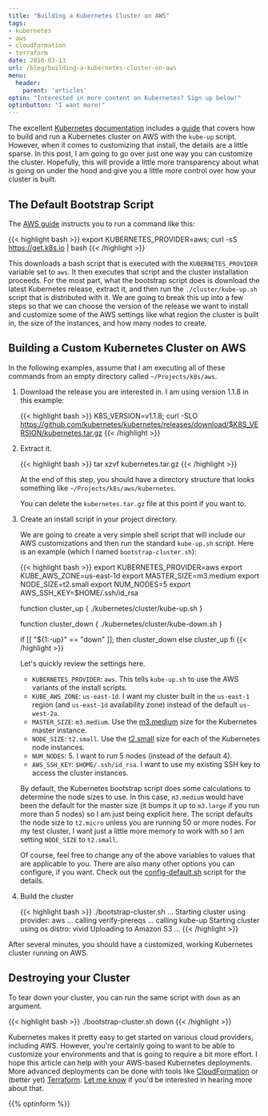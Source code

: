 ```yaml
---
title: "Building a Kubernetes Cluster on AWS"
tags:
- kubernetes
- aws
- cloudformation
- terraform
date: 2016-03-13
url: /blog/building-a-kubernetes-cluster-on-aws
menu:
  header:
    parent: 'articles'
optin: "Interested in more content on Kubernetes? Sign up below!"
optinbutton: "I want more!"
---
```


The excellent [Kubernetes](https://github.com/kubernetes/kubernetes) [documentation](http://kubernetes.io/docs/) includes a [guide](http://kubernetes.io/docs/getting-started-guides/aws/) that covers how to build and run a Kubernetes cluster on AWS with the `kube-up` script. However, when it comes to customizing that install, the details are a little sparse. In this post, I am going to go over just one way you can customize the cluster. Hopefully, this will provide a little more transparency about what is going on under the hood and give you a little more control over how your cluster is built.

## The Default Bootstrap Script

The [AWS guide](http://kubernetes.io/docs/getting-started-guides/aws/) instructs you to run a command like this:

{{< highlight bash >}}
export KUBERNETES_PROVIDER=aws; curl -sS https://get.k8s.io | bash
{{< /highlight >}}

This downloads a bash script that is executed with the `KUBERNETES_PROVIDER` variable set to `aws`. It then executes that script and the cluster installation proceeds. For the most part, what the bootstrap script does is download the latest Kubernetes release, extract it, and then run the `./cluster/kube-up.sh` script that is distributed with it. We are going to break this up into a few steps so that we can choose the version of the release we want to install and customize some of the AWS settings like what region the cluster is built in, the size of the instances, and how many nodes to create.

## Building a Custom Kubernetes Cluster on AWS

In the following examples, assume that I am executing all of these commands from an empty directory called `~/Projects/k8s/aws`.

1. Download the release you are interested in. I am using version 1.1.8 in this example:

    {{< highlight bash >}}
    K8S_VERSION=v1.1.8; curl -SLO https://github.com/kubernetes/kubernetes/releases/download/$K8S_VERSION/kubernetes.tar.gz
    {{< /highlight >}}

2. Extract it.

    {{< highlight bash >}}
    tar xzvf kubernetes.tar.gz
    {{< /highlight >}}
    
    At the end of this step, you should have a directory structure that looks something like  `~/Projects/k8s/aws/kubernetes`.

    You can delete the `kubernetes.tar.gz` file at this point if you want to.
    
3. Create an install script in your project directory.

    We are going to create a very simple shell script that will include our AWS customizations and then run the standard `kube-up.sh` script. Here is an example (which I named `bootstrap-cluster.sh`):
    
    {{< highlight bash >}}
    export KUBERNETES_PROVIDER=aws
    export KUBE_AWS_ZONE=us-east-1d
    export MASTER_SIZE=m3.medium
    export NODE_SIZE=t2.small
    export NUM_NODES=5
    export AWS_SSH_KEY=$HOME/.ssh/id_rsa
    
    function cluster_up {
        ./kubernetes/cluster/kube-up.sh
    }
    
    function cluster_down {
        ./kubernetes/cluster/kube-down.sh
    }
    
    if [[ "${1:-up}" == "down" ]]; then
        cluster_down
    else
        cluster_up
    fi
    {{< /highlight >}}

    Let's quickly review the settings here.
    
    * `KUBERNETES_PROVIDER`: `aws`. This tells `kube-up.sh` to use the AWS variants of the install scripts.
    * `KUBE_AWS_ZONE`: `us-east-1d`. I want my cluster built in the `us-east-1` region (and `us-east-1d` availability zone) instead of the default `us-west-2a`.
    * `MASTER_SIZE`: `m3.medium`. Use the [m3.medium](https://aws.amazon.com/ec2/instance-types/#M3) size for the Kubernetes master instance.
    * `NODE_SIZE`: `t2.small`. Use the [t2.small](https://aws.amazon.com/ec2/instance-types/#t2) size for each of the Kubernetes node instances.
    * `NUM_NODES`: 5. I want to run 5 nodes (instead of the default 4).
    * `AWS_SSH_KEY`: `$HOME/.ssh/id_rsa`. I want to use my existing SSH key to access the cluster instances.
    
    By default, the Kubernetes bootstrap script does some calculations to determine the node sizes to use. In this case, `m3.medium` would have been the default for the master size (it bumps it up to  `m3.large` if you run more than 5 nodes) so I am just being explicit here. The script defaults the node size to `t2.micro` unless you are running 50 or more nodes. For my test cluster, I want just a little more memory to work with so I am setting `NODE_SIZE` to `t2.small`.
    
    Of course, feel free to change any of the above variables to values that are applicable to you. There are also many other options you can configure, if you want. Check out the [config-default.sh](https://github.com/kubernetes/kubernetes/blob/release-1.2/cluster/aws/config-default.sh) script for the details.

4. Build the cluster

    {{< highlight bash >}}
    ./bootstrap-cluster.sh
    ... Starting cluster using provider: aws
    ... calling verify-prereqs
    ... calling kube-up
    Starting cluster using os distro: vivid
    Uploading to Amazon S3
    ...
    {{< /highlight >}}

After several minutes, you should have a customized, working Kubernetes cluster running on AWS.

## Destroying your Cluster

To tear down your cluster, you can run the same script with `down` as an argument.

{{< highlight bash >}}
./bootstrap-cluster.sh down
{{< /highlight >}}

Kubernetes makes it pretty easy to get started on various cloud providers, including AWS. However, you're certainly going to want to be able to customize your environments and that is going to require a bit more effort. I hope this article can help with your AWS-based Kubernetes deployments. More advanced deployments can be done with tools like [CloudFormation](https://aws.amazon.com/cloudformation/) or (better yet) [Terraform](). [Let me know](mailto:ryan@ryaneschinger.com) if you'd be interested in hearing more about that.

{{% optinform %}}
